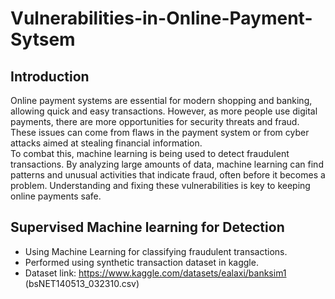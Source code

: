 # Vulnerabilities-in-Online-Payment-Sytsem
## Introduction
Online payment systems are essential for modern shopping and banking, allowing quick and easy transactions. However, as more people use digital payments, there are more opportunities for security threats and fraud. These issues can come from flaws in the payment system or from cyber attacks aimed at stealing financial information.<br/>
To combat this, machine learning is being used to detect fraudulent transactions. By analyzing large amounts of data, machine learning can find patterns and unusual activities that indicate fraud, often before it becomes a problem. Understanding and fixing these vulnerabilities is key to keeping online payments safe.
## Supervised Machine learning for Detection
* Using Machine Learning for classifying fraudulent transactions.<br/>
* Performed using synthetic transaction dataset in kaggle.<br/>
* Dataset link: https://www.kaggle.com/datasets/ealaxi/banksim1 (bsNET140513_032310.csv)
